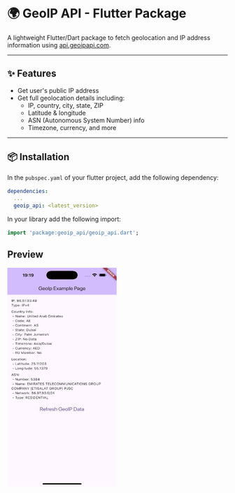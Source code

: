 # 🌍 GeoIP API - Flutter Package

A lightweight Flutter/Dart package to fetch geolocation and IP address information using [api.geoipapi.com](https://api.geoipapi.com).

---

## ✨ Features

- Get user's public IP address
- Get full geolocation details including:
  - IP, country, city, state, ZIP
  - Latitude & longitude
  - ASN (Autonomous System Number) info
  - Timezone, currency, and more

---

## 📦 Installation

In the `pubspec.yaml` of your flutter project, add the following dependency:

```yaml
dependencies:
  ...
  geoip_api: <latest_version>
```

In your library add the following import:

```dart
import 'package:geoip_api/geoip_api.dart';
```

## Preview
<img src="preview.png" alt="Preview" width="250" height="500" />
